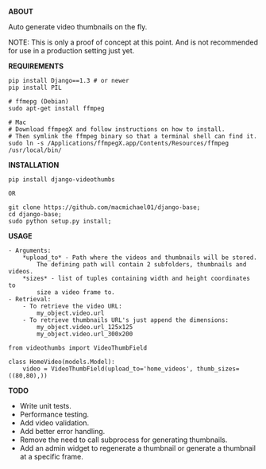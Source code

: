 **ABOUT**

Auto generate video thumbnails on the fly.

NOTE: This is only a proof of concept at this point. And is not 
recommended for use in a production setting just yet.

**REQUIREMENTS**

    pip install Django==1.3 # or newer
    pip install PIL
    
    # ffmepg (Debian)
    sudo apt-get install ffmpeg
    
    # Mac
    # Download ffmpegX and follow instructions on how to install.
    # Then symlink the ffmpeg binary so that a terminal shell can find it.
    sudo ln -s /Applications/ffmpegX.app/Contents/Resources/ffmpeg /usr/local/bin/

**INSTALLATION**

    pip install django-videothumbs

    OR

    git clone https://github.com/macmichael01/django-base;
    cd django-base;
    sudo python setup.py install;


**USAGE**

    - Arguments:
        *upload_to* - Path where the videos and thumbnails will be stored.
            The defining path will contain 2 subfolders, thumbnails and videos.
        *sizes* - list of tuples containing width and height coordinates to
            size a video frame to.
    - Retrieval:
        - To retrieve the video URL:
            my_object.video.url
        - To retrieve thumbnails URL's just append the dimensions:
            my_object.video.url_125x125
            my_object.video.url_300x200

    from videothumbs import VideoThumbField

    class HomeVideo(models.Model):
        video = VideoThumbField(upload_to='home_videos', thumb_sizes=((80,80),))

**TODO**

- Write unit tests.
- Performance testing.
- Add video validation.
- Add better error handling.
- Remove the need to call subprocess for generating thumbnails.
- Add an admin widget to regenerate a thumbnail or generate a thumbnail at
  a specific frame.
